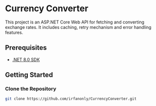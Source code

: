 # Currency Converter

This project is an ASP.NET Core Web API for fetching and converting exchange rates. It includes caching, retry mechanism and error handling features.

## Prerequisites

- [.NET 8.0 SDK](https://dotnet.microsoft.com/download/dotnet/8.0)

## Getting Started

### Clone the Repository

```bash
git clone https://github.com/irfanonly/CurrencyConverter.git


